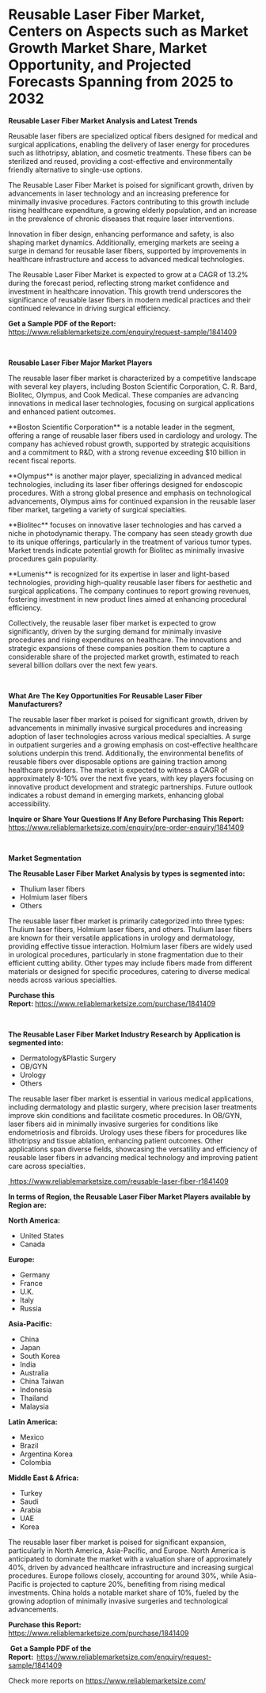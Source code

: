 <p><h1>Reusable Laser Fiber Market, Centers on Aspects such as Market Growth Market Share, Market Opportunity, and Projected Forecasts Spanning from 2025 to 2032</h1></p><p><strong>Reusable Laser Fiber Market Analysis and Latest Trends</strong></p>
<p><p>Reusable laser fibers are specialized optical fibers designed for medical and surgical applications, enabling the delivery of laser energy for procedures such as lithotripsy, ablation, and cosmetic treatments. These fibers can be sterilized and reused, providing a cost-effective and environmentally friendly alternative to single-use options.</p><p>The Reusable Laser Fiber Market is poised for significant growth, driven by advancements in laser technology and an increasing preference for minimally invasive procedures. Factors contributing to this growth include rising healthcare expenditure, a growing elderly population, and an increase in the prevalence of chronic diseases that require laser interventions. </p><p>Innovation in fiber design, enhancing performance and safety, is also shaping market dynamics. Additionally, emerging markets are seeing a surge in demand for reusable laser fibers, supported by improvements in healthcare infrastructure and access to advanced medical technologies. </p><p>The Reusable Laser Fiber Market is expected to grow at a CAGR of 13.2% during the forecast period, reflecting strong market confidence and investment in healthcare innovation. This growth trend underscores the significance of reusable laser fibers in modern medical practices and their continued relevance in driving surgical efficiency.</p></p>
<p><strong>Get a Sample PDF of the Report:&nbsp;</strong> <a href="https://www.reliablemarketsize.com/enquiry/request-sample/1841409?utm_campaign=3202&utm_medium=2&utm_source=Github&utm_content=ia&utm_term=05032025&utm_id=reusable-laser-fiber">https://www.reliablemarketsize.com/enquiry/request-sample/1841409</a></p>
<p>&nbsp;</p>
<p><strong>Reusable Laser Fiber Major Market Players</strong></p>
<p><p>The reusable laser fiber market is characterized by a competitive landscape with several key players, including Boston Scientific Corporation, C. R. Bard, Biolitec, Olympus, and Cook Medical. These companies are advancing innovations in medical laser technologies, focusing on surgical applications and enhanced patient outcomes.</p><p>**Boston Scientific Corporation** is a notable leader in the segment, offering a range of reusable laser fibers used in cardiology and urology. The company has achieved robust growth, supported by strategic acquisitions and a commitment to R&D, with a strong revenue exceeding $10 billion in recent fiscal reports.</p><p>**Olympus** is another major player, specializing in advanced medical technologies, including its laser fiber offerings designed for endoscopic procedures. With a strong global presence and emphasis on technological advancements, Olympus aims for continued expansion in the reusable laser fiber market, targeting a variety of surgical specialties.</p><p>**Biolitec** focuses on innovative laser technologies and has carved a niche in photodynamic therapy. The company has seen steady growth due to its unique offerings, particularly in the treatment of various tumor types. Market trends indicate potential growth for Biolitec as minimally invasive procedures gain popularity.</p><p>**Lumenis** is recognized for its expertise in laser and light-based technologies, providing high-quality reusable laser fibers for aesthetic and surgical applications. The company continues to report growing revenues, fostering investment in new product lines aimed at enhancing procedural efficiency.</p><p>Collectively, the reusable laser fiber market is expected to grow significantly, driven by the surging demand for minimally invasive procedures and rising expenditures on healthcare. The innovations and strategic expansions of these companies position them to capture a considerable share of the projected market growth, estimated to reach several billion dollars over the next few years.</p></p>
<p>&nbsp;</p>
<p><strong>What Are The Key Opportunities For Reusable Laser Fiber Manufacturers?</strong></p>
<p><p>The reusable laser fiber market is poised for significant growth, driven by advancements in minimally invasive surgical procedures and increasing adoption of laser technologies across various medical specialties. A surge in outpatient surgeries and a growing emphasis on cost-effective healthcare solutions underpin this trend. Additionally, the environmental benefits of reusable fibers over disposable options are gaining traction among healthcare providers. The market is expected to witness a CAGR of approximately 8-10% over the next five years, with key players focusing on innovative product development and strategic partnerships. Future outlook indicates a robust demand in emerging markets, enhancing global accessibility.</p></p>
<p><strong>Inquire or Share Your Questions If Any Before Purchasing This Report:</strong> <a href="https://www.reliablemarketsize.com/enquiry/pre-order-enquiry/1841409?utm_campaign=3202&utm_medium=2&utm_source=Github&utm_content=ia&utm_term=05032025&utm_id=reusable-laser-fiber">https://www.reliablemarketsize.com/enquiry/pre-order-enquiry/1841409</a></p>
<p>&nbsp;</p>
<p><strong>Market Segmentation</strong></p>
<p><strong>The Reusable Laser Fiber Market Analysis by types is segmented into:</strong></p>
<p><ul><li>Thulium laser fibers</li><li>Holmium laser fibers</li><li>Others</li></ul></p>
<p><p>The reusable laser fiber market is primarily categorized into three types: Thulium laser fibers, Holmium laser fibers, and others. Thulium laser fibers are known for their versatile applications in urology and dermatology, providing effective tissue interaction. Holmium laser fibers are widely used in urological procedures, particularly in stone fragmentation due to their efficient cutting ability. Other types may include fibers made from different materials or designed for specific procedures, catering to diverse medical needs across various specialties.</p></p>
<p><strong>Purchase this Report:&nbsp;</strong><a href="https://www.reliablemarketsize.com/purchase/1841409?utm_campaign=3202&utm_medium=2&utm_source=Github&utm_content=ia&utm_term=05032025&utm_id=reusable-laser-fiber">https://www.reliablemarketsize.com/purchase/1841409</a></p>
<p>&nbsp;</p>
<p><strong>The Reusable Laser Fiber Market Industry Research by Application is segmented into:</strong></p>
<p><ul><li>Dermatology&Plastic Surgery</li><li>OB/GYN</li><li>Urology</li><li>Others</li></ul></p>
<p><p>The reusable laser fiber market is essential in various medical applications, including dermatology and plastic surgery, where precision laser treatments improve skin conditions and facilitate cosmetic procedures. In OB/GYN, laser fibers aid in minimally invasive surgeries for conditions like endometriosis and fibroids. Urology uses these fibers for procedures like lithotripsy and tissue ablation, enhancing patient outcomes. Other applications span diverse fields, showcasing the versatility and efficiency of reusable laser fibers in advancing medical technology and improving patient care across specialties.</p></p>
<p><a href="https://www.reliablemarketsize.com/reusable-laser-fiber-r1841409?utm_campaign=3202&utm_medium=2&utm_source=Github&utm_content=ia&utm_term=05032025&utm_id=reusable-laser-fiber">&nbsp;https://www.reliablemarketsize.com/reusable-laser-fiber-r1841409</a></p>
<p><strong>In terms of Region, the Reusable Laser Fiber Market Players available by Region are:</strong></p>
<p>
    <p> <strong> North America: </strong>
        <ul>
            <li>United States</li>
            <li>Canada</li>
        </ul>
        </p> 
    <p> <strong> Europe: </strong>
        <ul>
            <li>Germany</li>
            <li>France</li>
            <li>U.K.</li>
            <li>Italy</li>
            <li>Russia</li>
        </ul>
        </p> 
    <p> <strong> Asia-Pacific: </strong>
        <ul>
            <li>China</li>
            <li>Japan</li>
            <li>South Korea</li>
            <li>India</li>
            <li>Australia</li>
            <li>China Taiwan</li>
            <li>Indonesia</li>
            <li>Thailand</li>
            <li>Malaysia</li>
        </ul>
        </p> 
    <p> <strong> Latin America: </strong>
        <ul>
            <li>Mexico</li>
            <li>Brazil</li>
            <li>Argentina Korea</li>
            <li>Colombia</li>
        </ul>
        </p> 
    <p> <strong> Middle East & Africa: </strong>
        <ul>
            <li>Turkey</li>
            <li>Saudi</li>
            <li>Arabia</li>
            <li>UAE</li>
            <li>Korea</li>
        </ul>
    </p>
    </p>
<p><p>The reusable laser fiber market is poised for significant expansion, particularly in North America, Asia-Pacific, and Europe. North America is anticipated to dominate the market with a valuation share of approximately 40%, driven by advanced healthcare infrastructure and increasing surgical procedures. Europe follows closely, accounting for around 30%, while Asia-Pacific is projected to capture 20%, benefiting from rising medical investments. China holds a notable market share of 10%, fueled by the growing adoption of minimally invasive surgeries and technological advancements.</p></p>
<p><strong>Purchase this Report: </strong><a href="https://www.reliablemarketsize.com/purchase/1841409?utm_campaign=3202&utm_medium=2&utm_source=Github&utm_content=ia&utm_term=05032025&utm_id=reusable-laser-fiber">https://www.reliablemarketsize.com/purchase/1841409</a></p>
<p>&nbsp;<strong>Get a Sample PDF of the Report:&nbsp;&nbsp;</strong><a href="https://www.reliablemarketsize.com/enquiry/request-sample/1841409?utm_campaign=3202&utm_medium=2&utm_source=Github&utm_content=ia&utm_term=05032025&utm_id=reusable-laser-fiber">https://www.reliablemarketsize.com/enquiry/request-sample/1841409</a></p>
<p><strong></strong></p>
<p>Check more reports on <a href="https://www.reliablemarketsize.com/?utm_campaign=3202&utm_medium=2&utm_source=Github&utm_content=ia&utm_term=05032025&utm_id=reusable-laser-fiber">https://www.reliablemarketsize.com/</a></p>